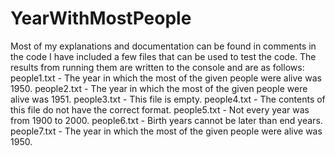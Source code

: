# YearWithMostPeople
Most of my explanations and documentation can be found in comments in the code
I have included a few files that can be used to test the code. The results from running them are written to the console and are as follows:
people1.txt - The year in which the most of the given people were alive was 1950.
people2.txt - The year in which the most of the given people were alive was 1951.
people3.txt - This file is empty.
people4.txt - The contents of this file do not have the correct format.
people5.txt - Not every year was from 1900 to 2000.
people6.txt - Birth years cannot be later than end years.
people7.txt - The year in which the most of the given people were alive was 1950.
